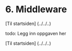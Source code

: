 # 6. Middleware

[Til startsiden] (../../..)

todo: Legg inn oppgaven her

[Til startsiden] (../../..)
